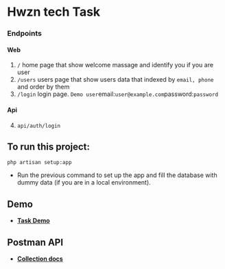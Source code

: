 # Hwzn tech Task
### Endpoints
#### Web
1. `/` home page that show welcome massage and identify you if you are user
2. `/users` users page that show users data that indexed by `email, phone` and order by them
3. `/login` login page. `Demo user`email:`user@example.com`password:`password`
#### Api
4. `api/auth/login`

## To run this project:
    php artisan setup:app
- Run the previous command to set up the app and fill the database with dummy data (if you are in a local environment).

## Demo
- **[Task Demo](https://hwzn.hvacrtoolbox.com/)**

## Postman API
- **[Collection docs](https://documenter.getpostman.com/view/16454903/2s8ZDSdRWF#2e2e0622-a0ca-48cd-b721-0920cff037cc)**
